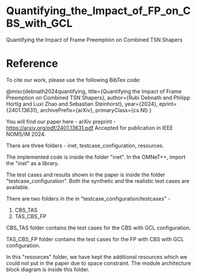 # Quantifying_the_Impact_of_FP_on_CBS_with_GCL
Quantifying the Impact of Frame Preemption on Combined TSN Shapers

# Reference
To cite our work, please use the following BibTex code:

@misc{debnath2024quantifying,
      title={Quantifying the Impact of Frame Preemption on Combined TSN Shapers}, 
      author={Rubi Debnath and Philipp Hortig and Luxi Zhao and Sebastian Steinhorst},
      year={2024},
      eprint={2401.13631},
      archivePrefix={arXiv},
      primaryClass={cs.NI}
}

You will find our paper here - arXiv preprint - https://arxiv.org/pdf/2401.13631.pdf 
Accepted for publication in IEEE NOMS/IM 2024. 

There are three folders - inet, testcase_configuration, resources.

The implemented code is inside the folder "inet". In the OMNeT++, import the "inet" as a library.

The test cases and results shown in the paper is inside the folder "testcase_configuration".
Both the synthetic and the realistic test cases are available. 

There are two folders in the in "testcase_configuration/testcases" -
1. CBS_TAS
2. TAS_CBS_FP

CBS_TAS folder contains the test cases for the CBS with GCL configuration.

TAS_CBS_FP folder contains the test cases for the FP with CBS with GCL configuration.

In this "resources" folder, we have kept the additional resources which we could not put in the paper due to space constraint.
The module architecture block diagram is inside this folder. 
